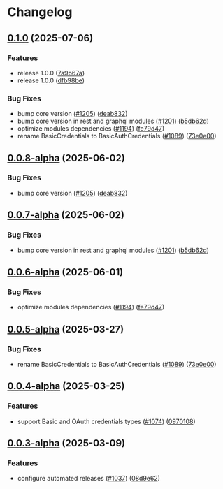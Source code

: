# Changelog

## [0.1.0](https://github.com/ExpediaGroup/expediagroup-java-sdk/compare/expediagroup-sdk-graphql-v0.0.8...expediagroup-sdk-graphql-v0.1.0) (2025-07-06)


### Features

* release 1.0.0 ([7a9b67a](https://github.com/ExpediaGroup/expediagroup-java-sdk/commit/7a9b67a9b5b4e2f5f4e3374bd34cc3944116031d))
* release 1.0.0 ([dfb98be](https://github.com/ExpediaGroup/expediagroup-java-sdk/commit/dfb98be62fcd226771f225e018ae057d3f041702))


### Bug Fixes

* bump core version ([#1205](https://github.com/ExpediaGroup/expediagroup-java-sdk/issues/1205)) ([deab832](https://github.com/ExpediaGroup/expediagroup-java-sdk/commit/deab832cbb9f29e8c623b92c03ae2ec9d979d713))
* bump core version in rest and graphql modules ([#1201](https://github.com/ExpediaGroup/expediagroup-java-sdk/issues/1201)) ([b5db62d](https://github.com/ExpediaGroup/expediagroup-java-sdk/commit/b5db62d6f3e0a69d567064bec5676c79f375d17e))
* optimize modules dependencies ([#1194](https://github.com/ExpediaGroup/expediagroup-java-sdk/issues/1194)) ([fe79d47](https://github.com/ExpediaGroup/expediagroup-java-sdk/commit/fe79d47cf9f3b5079369b842274313588108822f))
* rename BasicCredentials to BasicAuthCredentials ([#1089](https://github.com/ExpediaGroup/expediagroup-java-sdk/issues/1089)) ([73e0e00](https://github.com/ExpediaGroup/expediagroup-java-sdk/commit/73e0e005687abf4cba360e599afd60b6af5d3c2a))

## [0.0.8-alpha](https://github.com/ExpediaGroup/expediagroup-java-sdk/compare/expediagroup-sdk-graphql-v0.0.7-alpha...expediagroup-sdk-graphql-v0.0.8-alpha) (2025-06-02)


### Bug Fixes

* bump core version ([#1205](https://github.com/ExpediaGroup/expediagroup-java-sdk/issues/1205)) ([deab832](https://github.com/ExpediaGroup/expediagroup-java-sdk/commit/deab832cbb9f29e8c623b92c03ae2ec9d979d713))

## [0.0.7-alpha](https://github.com/ExpediaGroup/expediagroup-java-sdk/compare/expediagroup-sdk-graphql-v0.0.6-alpha...expediagroup-sdk-graphql-v0.0.7-alpha) (2025-06-02)


### Bug Fixes

* bump core version in rest and graphql modules ([#1201](https://github.com/ExpediaGroup/expediagroup-java-sdk/issues/1201)) ([b5db62d](https://github.com/ExpediaGroup/expediagroup-java-sdk/commit/b5db62d6f3e0a69d567064bec5676c79f375d17e))

## [0.0.6-alpha](https://github.com/ExpediaGroup/expediagroup-java-sdk/compare/expediagroup-sdk-graphql-v0.0.5-alpha...expediagroup-sdk-graphql-v0.0.6-alpha) (2025-06-01)


### Bug Fixes

* optimize modules dependencies ([#1194](https://github.com/ExpediaGroup/expediagroup-java-sdk/issues/1194)) ([fe79d47](https://github.com/ExpediaGroup/expediagroup-java-sdk/commit/fe79d47cf9f3b5079369b842274313588108822f))

## [0.0.5-alpha](https://github.com/ExpediaGroup/expediagroup-java-sdk/compare/expediagroup-sdk-graphql-v0.0.4-alpha...expediagroup-sdk-graphql-v0.0.5-alpha) (2025-03-27)


### Bug Fixes

* rename BasicCredentials to BasicAuthCredentials ([#1089](https://github.com/ExpediaGroup/expediagroup-java-sdk/issues/1089)) ([73e0e00](https://github.com/ExpediaGroup/expediagroup-java-sdk/commit/73e0e005687abf4cba360e599afd60b6af5d3c2a))

## [0.0.4-alpha](https://github.com/ExpediaGroup/expediagroup-java-sdk/compare/expediagroup-sdk-graphql-v0.0.3-alpha...expediagroup-sdk-graphql-v0.0.4-alpha) (2025-03-25)


### Features

* support Basic and OAuth credentials types ([#1074](https://github.com/ExpediaGroup/expediagroup-java-sdk/issues/1074)) ([0970108](https://github.com/ExpediaGroup/expediagroup-java-sdk/commit/097010870fb4fb17c53f9d5b87d30f0b43e3658a))

## [0.0.3-alpha](https://github.com/ExpediaGroup/expediagroup-java-sdk/compare/expediagroup-sdk-graphql-v0.0.2-alpha...expediagroup-sdk-graphql-v0.0.3-alpha) (2025-03-09)


### Features

* configure automated releases ([#1037](https://github.com/ExpediaGroup/expediagroup-java-sdk/issues/1037)) ([08d9e62](https://github.com/ExpediaGroup/expediagroup-java-sdk/commit/08d9e62be599f2daa65f3998457911c01f1f51d2))
